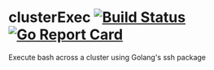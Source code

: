 # clusterExec [![Build Status](https://travis-ci.org/tylarb/clusterExec.svg?branch=master)](https://travis-ci.org/tylarb/clusterExec)  [![Go Report Card](https://goreportcard.com/badge/github.com/tylarb/clusterexec)](https://goreportcard.com/report/github.com/tylarb/clusterexec)
Execute bash across a cluster using Golang's ssh package
